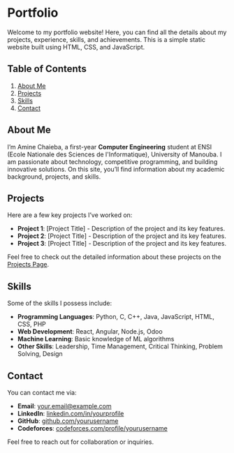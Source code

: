 # Portfolio

Welcome to my portfolio website! Here, you can find all the details about my projects, experience, skills, and achievements. This is a simple static website built using HTML, CSS, and JavaScript.

## Table of Contents
1. [About Me](#about-me)
2. [Projects](#projects)
3. [Skills](#skills)
4. [Contact](#contact)

## About Me

I’m Amine Chaieba, a first-year **Computer Engineering** student at ENSI (Ecole Nationale des Sciences de l'Informatique), University of Manouba. I am passionate about technology, competitive programming, and building innovative solutions. On this site, you’ll find information about my academic background, projects, and skills.

## Projects

Here are a few key projects I’ve worked on:

- **Project 1**: [Project Title] - Description of the project and its key features.
- **Project 2**: [Project Title] - Description of the project and its key features.
- **Project 3**: [Project Title] - Description of the project and its key features.

Feel free to check out the detailed information about these projects on the [Projects Page](link-to-projects).

## Skills

Some of the skills I possess include:

- **Programming Languages**: Python, C, C++, Java, JavaScript, HTML, CSS, PHP
- **Web Development**: React, Angular, Node.js, Odoo
- **Machine Learning**: Basic knowledge of ML algorithms
- **Other Skills**: Leadership, Time Management, Critical Thinking, Problem Solving, Design

## Contact

You can contact me via:
- **Email**: [your.email@example.com](mailto:your.email@example.com)
- **LinkedIn**: [linkedin.com/in/yourprofile](https://linkedin.com/in/yourprofile)
- **GitHub**: [github.com/yourusername](https://github.com/yourusername)
- **Codeforces**: [codeforces.com/profile/yourusername](https://codeforces.com/profile/yourusername)

Feel free to reach out for collaboration or inquiries.
